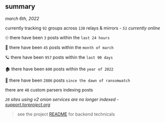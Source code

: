 
## summary
_march 6th, 2022_

currently tracking `92` groups across `130` relays & mirrors - _`51` currently online_

⏲ there have been `3` posts within the `last 24 hours`

🦈 there have been `45` posts within the `month of march`

🪐 there have been `957` posts within the `last 90 days`

🏚 there have been `600` posts within the `year of 2022`

🦕 there have been `2886` posts `since the dawn of ransomwatch`

there are `48` custom parsers indexing posts

_`20` sites using v2 onion services are no longer indexed - [support.torproject.org](https://support.torproject.org/onionservices/v2-deprecation/)_

> see the project [README](https://github.com/thetanz/ransomwatch#ransomwatch--) for backend technicals
